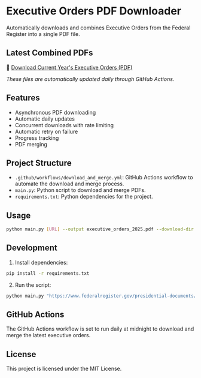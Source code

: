 # Executive Orders PDF Downloader

Automatically downloads and combines Executive Orders from the Federal Register into a single PDF file.

## Latest Combined PDFs

📄 [Download Current Year's Executive Orders (PDF)](executive_orders_2024.pdf)

*These files are automatically updated daily through GitHub Actions.*

## Features

- Asynchronous PDF downloading
- Automatic daily updates
- Concurrent downloads with rate limiting
- Automatic retry on failure
- Progress tracking
- PDF merging

## Project Structure

- `.github/workflows/download_and_merge.yml`: GitHub Actions workflow to automate the download and merge process.
- `main.py`: Python script to download and merge PDFs.
- `requirements.txt`: Python dependencies for the project.

## Usage

```bash
python main.py [URL] --output executive_orders_2025.pdf --download-dir downloaded_pdfs
```

## Development

1. Install dependencies:

```bash
pip install -r requirements.txt
```

2. Run the script:

```bash
python main.py "https://www.federalregister.gov/presidential-documents/executive-orders/donald-trump/2025" --output executive_orders_2025.pdf --download-dir downloaded_pdfs
```

## GitHub Actions

The GitHub Actions workflow is set to run daily at midnight to download and merge the latest executive orders.

## License

This project is licensed under the MIT License.

